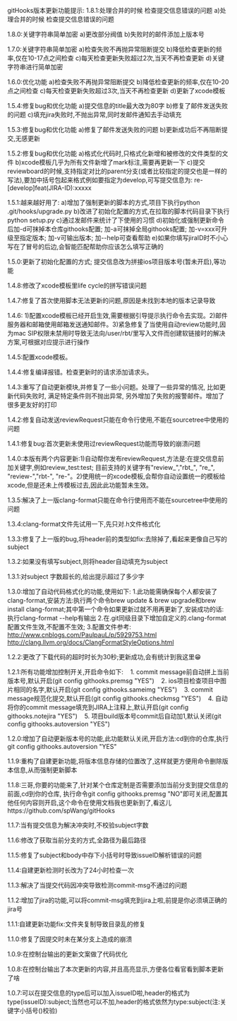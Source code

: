 gitHooks版本更新功能提示:
1.8.1:处理合并的时候 检查提交信息错误的问题
a)处理合并的时候 检查提交信息错误的问题

1.8.0:关键字符串简单加密
    a)更改部分阀值
    b)失败时的邮件添加上版本号

1.7.0:关键字符串简单加密
    a)检查失败不再抛异常阻断提交
    b)降低检查更新的频率,仅在10-17点之间检查
    c)每天检查更新失败超过2次,当天不再检查更新
    d)关键字符串进行简单加密
    
1.6.0:优化功能
    a)检查失败不再抛异常阻断提交
    b)降低检查更新的频率,仅在10-20点之间检查
    c)每天检查更新失败超过3次,当天不再检查更新
    d)更新了xcode模板

1.5.4:修复bug和优化功能
    a)提交信息的title最大改为80字
    b)修复了邮件发送失败的问题
    c)填充jira失败时,不抛出异常,同时发邮件通知去手动填充

1.5.3:修复bug和优化功能
    a)修复了邮件发送失败的问题
    b)更新成功后不再阻断提交,无感更新
    
1.5.2:修复bug和优化功能
    a)格式化代码时,只格式化新增和被修改的文件类型的文件
    b)xcode模板几乎为所有文件新增了mark标注,需要再更新一下
    c)提交reviewboard的时候,支持指定对比的parent分支(或者比较指定的提交也是一样的写法),要加中括号包起来格式例如要指定为develop,可写提交信息为: re-[develop]feat(JIRA-ID):xxxxx

1.5.1:越来越好用了:
    a)增加了强制更新的脚本的方式,项目下执行python .git/hooks/upgrade.py
    b)改进了初始化配置的方式,在拉取的脚本代码目录下执行python setup.py
    c)通过发邮件来统计了下使用的习惯
    d)初始化或强制更新命令后加-d可抹掉本仓库githooks配置;  加-a可抹掉全局githooks配置; 加-v=xxx可升级至指定版本; 加-v可输出版本; 加--help可查看帮助
    e)如果你填写jiraID时不小心写在了冒号的后边,会智能匹配帮助你应该怎么填写正确的

1.5.0:更新了初始化配置的方式;
         提交信息改为拼接ios项目版本号(暂未开启),等功能

1.4.8:修改了xcode模板里life cycle的拼写错误问题

1.4.7:修复了首次使用脚本无法更新的问题,原因是未找到本地的版本记录导致

1.4.6: 1)配置xcode模板已经开启生效,需要根据引导提示执行命令去实现。2)邮件服务器和邮箱使用邮箱发送通知邮件。3)紧急修复了当使用自动review功能时,因为mac SIP权限未禁用时导致无法向/user/rbt/里写入文件而创建软链接时的解决方案,可根据对应提示进行操作

1.4.5:配置xcode模板。

1.4.4:修复编译报错。检查更新时的请求添加请求头。

1.4.3:重写了自动更新模块,并修复了一些小问题。处理了一些异常的情况, 比如更新代码失败时, 满足特定条件则不抛出异常, 另外增加了失败的报警邮件。增加了很多更友好的打印

1.4.2:修复自动发送reviewRequest只能在命令行使用,不能在sourcetree中使用的问题

1.4.1:修复bug:首次更新未使用过reviewRequest功能而导致的崩溃问题

1.4.0:本版有两个内容更新:1)自动帮你发布reviewRequest,方法是:在提交信息前加关键字,例如review_test:test; 目前支持的关键字有"review_","rbt_", "re_", "review-","rbt-", "re-"。2)使用统一的xcode模板,会帮你自动设置统一的模板给xcode,但是还未上传模板过去,因此此功能暂未生效。

1.3.5:解决了上一版clang-format只能在命令行使用而不能在sourcetree中使用的问题

1.3.4:clang-format文件先试用一下,先只对.h文件格式化

1.3.3:修复了上一版的bug,将header前的类型如fix:去除掉了,看起来更像自己写的subject

1.3.2:如果没有填写subject,则将header自动填充为subject

1.3.1:对subject 字数超长的,给出提示超过了多少字

1.3.0:增加了自动代码格式化的功能,使用如下:
    1.此功能需确保每个人都安装了clang-format,安装方法:执行两个命令brew update & brew upgrade和brew install clang-format;其中第一个命令如果更新过就不用再更新了,安装成功的话:执行clang-format --help有输出
    2.在.git同级目录下增加自定义的.clang-format配置文件生效,不配置不生效;
    3.配置文件参考:
    http://www.cnblogs.com/PaulpauL/p/5929753.html
    http://clang.llvm.org/docs/ClangFormatStyleOptions.html
    
1.2.2:更改了下载代码的超时时长为30秒;更新成功,会有统计到我这里😁

1.2.1:所有功能增加控制开关,开启命令如下:
   1. commit message前自动拼上当前版本号,默认开启(git config githooks.premsg "YES")
   2. ios项目检查项目中图片相同的名字,默认开启(git config githooks.sameimg "YES") 
   3. commit message规范化提交,默认开启(git config githooks.checkmsg "YES")
   4. 自动将你的commit message填充到JIRA上注释上,默认开启(git config githooks.notejira "YES")
   5. 项目build版本号commit后自动加1,默认关闭(git config githooks.autoversion "YES")

1.2.0:增加了自动更新版本号的功能,此功能默认关闭,开启方法:cd到你的仓库,执行git config githooks.autoversion "YES"

1.1.9:重构了自建更新功能,将版本信息存储的位置改了,这样就更方便用命令删除版本信息,从而强制更新脚本

1.1.8:三哥,你要的功能来了,针对某个仓库定制是否需要添加当前分支到提交信息的前面,cd到你的仓库, 执行命令git config githooks.premsg "NO"即可关闭,配置其他任何内容则开启,这个命令在使用文档我也更新到了,看这儿https://github.com/spWang/gitHooks

1.1.7:当有提交信息为解决冲突时,不校验subject字数

1.1.6:修改了获取当前分支的方式,全路径为最后路径

1.1.5:修复了subject和body中存下小括号时导致issueID解析错误的问题

1.1.4:自建更新检测时长改为了24小时检查一次

1.1.3:解决了当提交代码因冲突导致检测commit-msg不通过的问题

1.1.2:增加了jira的功能,可以将commit-msg填充到jira上啦,前提是你必须填正确的jira号

1.1.1:自建更新功能fix:文件夹复制导致目录乱的修复

1.1.0:修复了因提交时未在某分支上造成的崩溃

1.0.9:在控制台输出的更新文案做了代码优化

1.0.8:在控制台输出了本次更新的内容,并且高亮显示,方便各位看官看到脚本更新了啥

1.0.7:可以在提交信息的type后可以加入issueID啦,header的格式为type(issueID):subject;当然也可以不加,header的格式依然为type:subject(注:关键字小括号()校验)
